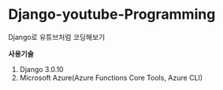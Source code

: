 # Django-youtube-Programming
Django로 유튜브처럼 코딩해보기 

**사용기술**

1. Django 3.0.10
2. Microsoft Azure(Azure Functions Core Tools, Azure CLI)

